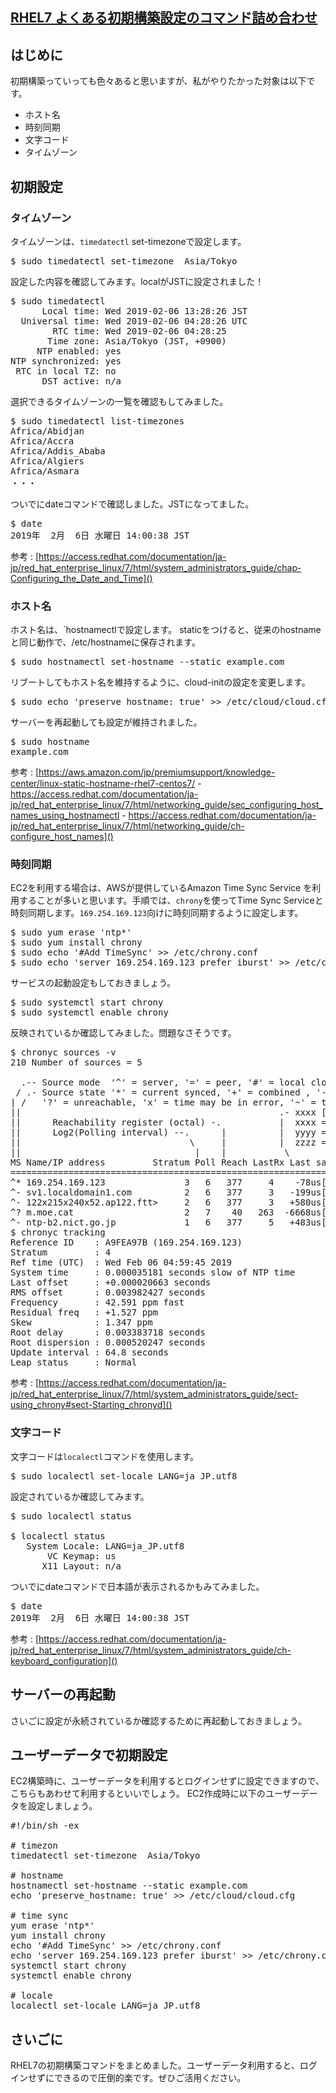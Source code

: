 ## [RHEL7 よくある初期構築設定のコマンド詰め合わせ](https://dev.classmethod.jp/articles/ec2-rehl7-first-buildcmd/)

## はじめに
初期構築っていっても色々あると思いますが、私がやりたかった対象は以下です。<br>

* ホスト名
* 時刻同期
* 文字コード
* タイムゾーン

## 初期設定
### タイムゾーン
タイムゾーンは、`timedatectl` set-timezoneで設定します。<br>

<pre>
$ sudo timedatectl set-timezone  Asia/Tokyo
</pre>

設定した内容を確認してみます。localがJSTに設定されました！<br>

<pre>
$ sudo timedatectl
      Local time: Wed 2019-02-06 13:28:26 JST
  Universal time: Wed 2019-02-06 04:28:26 UTC
        RTC time: Wed 2019-02-06 04:28:25
       Time zone: Asia/Tokyo (JST, +0900)
     NTP enabled: yes
NTP synchronized: yes
 RTC in local TZ: no
      DST active: n/a
</pre>

選択できるタイムゾーンの一覧を確認もしてみました。<br>

<pre>
$ sudo timedatectl list-timezones
Africa/Abidjan
Africa/Accra
Africa/Addis_Ababa
Africa/Algiers
Africa/Asmara
・・・
</pre>

ついでにdateコマンドで確認しました。JSTになってました。<br>

<pre>
$ date
2019年  2月  6日 水曜日 14:00:38 JST
</pre>

参考 : [https://access.redhat.com/documentation/ja-jp/red_hat_enterprise_linux/7/html/system_administrators_guide/chap-Configuring_the_Date_and_Time]()<br>

### ホスト名
ホスト名は、`hostnamectlで設定します。 staticをつけると、従来のhostnameと同じ動作で、/etc/hostnameに保存されます。<br>

<pre>
$ sudo hostnamectl set-hostname --static example.com
</pre>

リブートしてもホスト名を維持するように、cloud-initの設定を変更します。<br>

<pre>
$ sudo echo 'preserve_hostname: true' >> /etc/cloud/cloud.cfg
</pre>

サーバーを再起動しても設定が維持されました。<br>

<pre>
$ sudo hostname
example.com
</pre>

参考 : [https://aws.amazon.com/jp/premiumsupport/knowledge-center/linux-static-hostname-rhel7-centos7/ - https://access.redhat.com/documentation/ja-jp/red_hat_enterprise_linux/7/html/networking_guide/sec_configuring_host_names_using_hostnamectl - https://access.redhat.com/documentation/ja-jp/red_hat_enterprise_linux/7/html/networking_guide/ch-configure_host_names]()<br>

### 時刻同期
EC2を利用する場合は、AWSが提供しているAmazon Time Sync Service を利用することが多いと思います。手順では、`chrony`を使ってTime Sync Serviceと時刻同期します。`169.254.169.123`向けに時刻同期するように設定します。<br>

<pre>
$ sudo yum erase 'ntp*'
$ sudo yum install chrony
$ sudo echo '#Add TimeSync' >> /etc/chrony.conf
$ sudo echo 'server 169.254.169.123 prefer iburst' >> /etc/chrony.conf
</pre>

サービスの起動設定もしておきましょう。<br>

<pre>
$ sudo systemctl start chrony
$ sudo systemctl enable chrony
</pre>

反映されているか確認してみました。問題なさそうです。<br>

<pre>
$ chronyc sources -v
210 Number of sources = 5

  .-- Source mode  '^' = server, '=' = peer, '#' = local clock.
 / .- Source state '*' = current synced, '+' = combined , '-' = not combined,
| /   '?' = unreachable, 'x' = time may be in error, '~' = time too variable.
||                                                 .- xxxx [ yyyy ] +/- zzzz
||      Reachability register (octal) -.           |  xxxx = adjusted offset,
||      Log2(Polling interval) --.      |          |  yyyy = measured offset,
||                                \     |          |  zzzz = estimated error.
||                                 |    |           \
MS Name/IP address         Stratum Poll Reach LastRx Last sample
===============================================================================
^* 169.254.169.123               3   6   377     4    -78us[  -57us] +/- 2181us
^- sv1.localdomain1.com          2   6   377     3   -199us[ -199us] +/-   35ms
^- 122x215x240x52.ap122.ftt>     2   6   377     3   +580us[ +580us] +/-   26ms
^? m.moe.cat                     2   7    40   263  -6668us[ -926ms] +/-   56ms
^- ntp-b2.nict.go.jp             1   6   377     5   +483us[ +503us] +/- 2998us
$ chronyc tracking
Reference ID    : A9FEA97B (169.254.169.123)
Stratum         : 4
Ref time (UTC)  : Wed Feb 06 04:59:45 2019
System time     : 0.000035181 seconds slow of NTP time
Last offset     : +0.000020663 seconds
RMS offset      : 0.003982427 seconds
Frequency       : 42.591 ppm fast
Residual freq   : +1.527 ppm
Skew            : 1.347 ppm
Root delay      : 0.003383718 seconds
Root dispersion : 0.000520247 seconds
Update interval : 64.8 seconds
Leap status     : Normal
</pre>

参考 : [https://access.redhat.com/documentation/ja-jp/red_hat_enterprise_linux/7/html/system_administrators_guide/sect-using_chrony#sect-Starting_chronyd]()<br>

### 文字コード
文字コードは`localectl`コマンドを使用します。<br>

<pre>
$ sudo localectl set-locale LANG=ja_JP.utf8
</pre>

設定されているか確認してみます。<br>

<pre>
$ sudo localectl status

$ localectl status
   System Locale: LANG=ja_JP.utf8
       VC Keymap: us
      X11 Layout: n/a
</pre>

ついでにdateコマンドで日本語が表示されるかもみてみました。<br>

<pre>
$ date
2019年  2月  6日 水曜日 14:00:38 JST
</pre>

参考 : [https://access.redhat.com/documentation/ja-jp/red_hat_enterprise_linux/7/html/system_administrators_guide/ch-keyboard_configuration]()<br>

## サーバーの再起動
さいごに設定が永続されているか確認するために再起動しておきましょう。<br>

## ユーザーデータで初期設定
EC2構築時に、ユーザーデータを利用するとログインせずに設定できますので、こちらもあわせて利用するといいでしょう。 EC2作成時に以下のユーザーデータを設定しましょう。<br>

<pre>
#!/bin/sh -ex

# timezon
timedatectl set-timezone  Asia/Tokyo

# hostname
hostnamectl set-hostname --static example.com
echo 'preserve_hostname: true' >> /etc/cloud/cloud.cfg

# time sync
yum erase 'ntp*'
yum install chrony
echo '#Add TimeSync' >> /etc/chrony.conf
echo 'server 169.254.169.123 prefer iburst' >> /etc/chrony.conf
systemctl start chrony
systemctl enable chrony

# locale
localectl set-locale LANG=ja_JP.utf8
</pre>

## さいごに
RHEL7の初期構築コマンドをまとめました。ユーザーデータ利用すると、ログインせずにできるので圧倒的楽です。ぜひご活用ください。<br>

